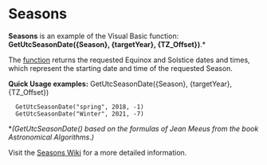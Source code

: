 # Seasons
**Seasons** is an example of the Visual Basic function: **GetUtcSeasonDate({Season}, {targetYear}, {TZ_Offset})**.*

The [function](https://github.com/MikishVaughn/Seasons/blob/master/Seasons/Seasons.vb) returns the requested Equinox and Solstice dates and times, which represent the starting date and time of the requested Season.  


**Quick Usage examples:** GetUtcSeasonDate({Season}, {targetYear}, {TZ_Offset})
  
      GetUtcSeasonDate("spring", 2018, -1)
      GetUtcSeasonDate("Winter", 2021, -7)


*_(GetUtcSeasonDate() based on the formulas of Jean Meeus from the book Astronomical Algorithms.)_

Visit the [Seasons Wiki](https://github.com/MikishVaughn/Seasons/wiki) for a more detailed information.
